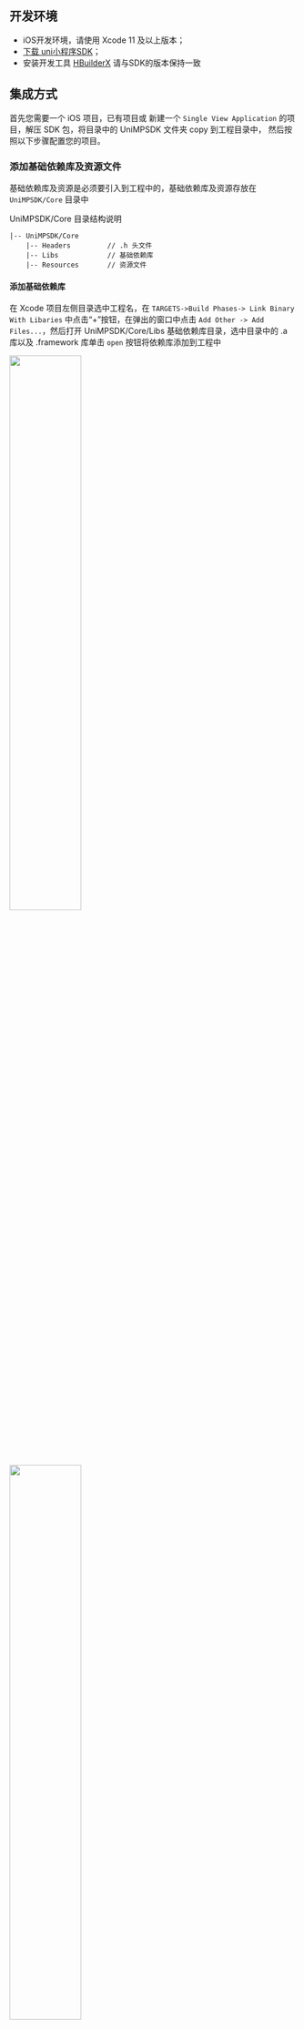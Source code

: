 ## 开发环境
	
- iOS开发环境，请使用 Xcode 11 及以上版本；
- [下载 uni小程序SDK](UniMPDocs/SDKDownload/ios)；
- 安装开发工具 [HBuilderX](https://www.dcloud.io/hbuilderx.html) 请与SDK的版本保持一致

## 集成方式
首先您需要一个 iOS 项目，已有项目或 新建一个 `Single View Application` 的项目，解压 SDK 包，将目录中的 UniMPSDK 文件夹 copy 到工程目录中， 然后按照以下步骤配置您的项目。

### 添加基础依赖库及资源文件

基础依赖库及资源是必须要引入到工程中的，基础依赖库及资源存放在 `UniMPSDK/Core` 目录中

UniMPSDK/Core 目录结构说明

```
|-- UniMPSDK/Core
	|-- Headers  		// .h 头文件
	|-- Libs     		// 基础依赖库
	|-- Resources		// 资源文件
```

#### 添加基础依赖库

在 Xcode 项目左侧目录选中工程名，在 `TARGETS->Build Phases-> Link Binary With Libaries` 中点击“+”按钮，在弹出的窗口中点击 `Add Other -> Add Files...`，然后打开 UniMPSDK/Core/Libs 基础依赖库目录，选中目录中的 .a 库以及 .framework 库单击 `open` 按钮将依赖库添加到工程中

<img src="https://img-cdn-qiniu.dcloud.net.cn/uploads/article/20200211/edd12a8e2f38a9ec8887780f5da55765.png" width="50%">
<img src="https://img-cdn-qiniu.dcloud.net.cn/uploads/article/20200211/30ba4060cd50628e0a33995ecb4f244a.png" width="50%">

#### 添加系统依赖库

接下来需要添加系统依赖库，在 Xcode 项目左侧目录选中工程名，在 `TARGETS->Build Phases-> Link Binary With Libaries` 中点击“+”按钮，在弹出的窗口中查找并选择所需的库（见下表），单击 “Add” 按钮，将库文件添加到工程中。

<img src="https://img-cdn-qiniu.dcloud.net.cn/uploads/article/20200211/ce0186518a6ea354826d200f70aea8f9.png" width="50%">

|依赖的系统库|   |   |
|:-:|:-:|:-:|
|JavaScriptCore.framework|CoreMedia.framework|MediaPlayer.framework|
|AVFoundation.framework|AVKit.framework|GLKit.framework|
|OpenGLES.framework|CoreText.framework|QuartzCore.framework|
|CoreGraphics.framework|libc++.tbd|QuickLook.framework|
|CoreTelephony.framework|AssetsLibrary.framework|CoreLocation.framework|
|AddressBook.framework|

#### 添加依赖资源文件

接下来需要添加依赖资源文件，建议在项目中新建一个 `Group`，来管理资源文件，如示例在工程目录中创建的 UniMP 文件夹，然后按功能模块创建不同的目录存放资源文件；
添加资源文件方法：在左侧目录中选中导入资源文件的位置（示例中是 UniMP/Core），在右键菜单中选择Add Files to “工程名...”，然后打开 UniMPSDK/Core 目录，选择 Resources 文件夹，然后点击“Add”，将资源文件添加到工程中

<img src="https://img-cdn-qiniu.dcloud.net.cn/uploads/article/20200211/6a037b32c1db4baa344f4fcca8c44d72.png" width="50%">

#### 添加 .h 头文件

在左侧目录中选中导入头文件的位置（示例中是 UniMP/Core），在右键菜单中选择Add Files to “工程名...”，然后打开 UniMPSDK/Core 目录，选择 Headers 文件夹，然后点击“Add”，将头文件资源添加到工程中

<img src="https://img-cdn-qiniu.dcloud.net.cn/uploads/article/20200211/9d94926d59357b9bd97fdc5e2a35ace9.png" width="50%">

#### 配置工程

在 Xcode 项目左侧目录选中工程名，在 `TARGETS->Build Settings->Other Linker Flags` 中添加 `-ObjC` 如下图

<img src="https://img-cdn-qiniu.dcloud.net.cn/uploads/article/20200211/112a127235e7922473555ca79d3c017d.png" width="50%">

## 生成小程序应用资源

**注意！！！！ uni小程序仅支持v3模式编译的uni应用！！！**

首先在 HBuilderX 中选择您的 uni-app 项目，如果没有请新建一个 uni-app 项目，如下图，创建 uni-app 项目

<img src="https://img-cdn-qiniu.dcloud.net.cn/uploads/article/20200208/b57287eaf2e63b0076bf36b943fc486a.png" width="50%">

有一点需要注意，项目的编译模式必须选择 v3 编译器（新建uni-app项目默认是v3编译模式），点击页面中的“详情”可了解更多关于 v3 模式的注意事项，如下图，查看编译模式

<img src="https://img-cdn-qiniu.dcloud.net.cn/uploads/article/20200208/f1c5691f8ac4d9b42ba16ea7ecc07756.png" width="50%">

然后选中您的项目，右键->发行->原生App-制作应用wgt包 
（注：HBuilderX 2.6.2 以下版本选项是 “原生App-制作移动App资源升级包”）

<img src="https://img-cdn-qiniu.dcloud.net.cn/uploads/article/20200225/9fea6e3877e029ef03f4fed4db434dea.png" width="50%">

然后点击“浏览” 选择wgt包导出路径，点击 “生成wgt”

<img src="https://img-cdn-qiniu.dcloud.net.cn/uploads/article/20200225/ef2b2185095d906a6ea347c02a5bf6cf.png" width="50%">

项目编译完成后会在控制台输出wgt包的路径，点击路径打开 wgt 资源包所在目录

<img src="https://img-cdn-qiniu.dcloud.net.cn/uploads/article/20200225/d64ae362a05b3a52bae197060cebe5b6.png" width="50%">

<img src="https://img-cdn-qiniu.dcloud.net.cn/uploads/article/20200225/273b1f21d65d4e59a823e32adde0b772.png" width="50%">


如图，`__UNI__11E9B73.wgt`就是应用资源包，（`__UNI__11E9B73` 为小程序的 appid）

**应用wgt资源文件可以选择从云端获取，也可以直接放到工程中使用，为了方便演示，示例工程将应用wgt资源文件添加到工程中使用**

## 导入小程序应用资源

打开原生工程目录在 UniMP 路径中创建名称为`Apps`的文件夹，将之前导出的wgt包拷贝到`Apps `文件夹中，如下图

<img src="https://img-cdn-qiniu.dcloud.net.cn/uploads/article/20200225/dc8fdeb59004c6cf2ec1cf3c62138b9b.png" width="50%">

然后在原生工程中左侧目录中选中导资源文件的位置（示例中是 UniMP/），在右键菜单中选择Add Files to “工程名...”，然后打开工程目录，选择 Apps 文件夹，然后点击“Add”，将应用资源包添加到工程中，如下图所示；

<img src="https://img-cdn-qiniu.dcloud.net.cn/uploads/article/20200225/fc55a6d3f596ceb570bba82b82d83fdf.png" width="50%">

## 代码实现

首先需要初始化 sdk engine，并设置启动参数，建议在 `application:didFinishLaunchingWithOptions` 方法中添加

在 `AppDelegate.m` 中引用头文件 `#import "DCUniMP.h"`

```objective-c
- (BOOL)application:(UIApplication *)application didFinishLaunchingWithOptions:(NSDictionary *)launchOptions {
    // Override point for customization after application launch.
    
    // 配置参数
    NSMutableDictionary *options = [NSMutableDictionary dictionaryWithDictionary:launchOptions];
    // 设置 debug YES 会在控制台输出 js log，默认不输出 log，注：需要引入 liblibLog.a 库
    [options setObject:[NSNumber numberWithBool:YES] forKey:@"debug"];
    // 初始化引擎
    [DCUniMPSDKEngine initSDKEnvironmentWithLaunchOptions:options];
    
    return YES;
}
```

在 `AppDelegate.m` App 的生命周期方法中调用 SDK 相关方法

```objective-c
#pragma mark - App 生命周期方法
- (void)applicationDidBecomeActive:(UIApplication *)application {
    [DCUniMPSDKEngine applicationDidBecomeActive:application];
}

- (void)applicationWillResignActive:(UIApplication *)application {
    [DCUniMPSDKEngine applicationWillResignActive:application];
}

- (void)applicationDidEnterBackground:(UIApplication *)application {
    [DCUniMPSDKEngine applicationDidEnterBackground:application];
}

- (void)applicationWillEnterForeground:(UIApplication *)application {
    [DCUniMPSDKEngine applicationWillEnterForeground:application];
}

- (void)applicationWillTerminate:(UIApplication *)application {
    [DCUniMPSDKEngine destory];
}
```

根据项目需求，可以实现以下方法

```objective-c
#pragma mark - 如果需要使用 URL Scheme 或 通用链接相关功能，请实现以下方法
- (BOOL)application:(UIApplication *)app openURL:(NSURL *)url options:(NSDictionary<UIApplicationOpenURLOptionsKey,id> *)options {
    // 通过 url scheme 唤起 App
    [DCUniMPSDKEngine application:app openURL:url options:options];
    return YES;
}

- (BOOL)application:(UIApplication *)application continueUserActivity:(NSUserActivity *)userActivity restorationHandler:(void (^)(NSArray<id<UIUserActivityRestoring>> * _Nullable))restorationHandler {
    // 通过通用链接唤起 App
    [DCUniMPSDKEngine application:application continueUserActivity:userActivity];
    return YES;
}

#pragma mark - 如需使用远程推送相关功能，请实现以下方法
- (void)application:(UIApplication *)application didRegisterForRemoteNotificationsWithDeviceToken:(NSData *)deviceToken {
    // 远程通知注册成功，收到 deviceToken 调用sdk方法，传入 deviceToken
    [DCUniMPSDKEngine application:application didRegisterForRemoteNotificationsWithDeviceToken:deviceToken];
}

- (void)application:(UIApplication *)application didFailToRegisterForRemoteNotificationsWithError:(NSError *)error {
    // 远程通知注册失败
    [DCUniMPEngine application:application didFailToRegisterForRemoteNotificationsWithError:error];
}

- (void)application:(UIApplication *)application didReceiveRemoteNotification:(NSDictionary *)userInfo fetchCompletionHandler:(void (^)(UIBackgroundFetchResult))completionHandler {
    // 收到远程推送消息
    [DCUniMPSDKEngine application:application didReceiveRemoteNotification:userInfo];
    completionHandler(UIBackgroundFetchResultNewData);
}

#pragma mark - 如需使用本地推送通知功能，请实现以下方法
- (void)application:(UIApplication *)application didReceiveLocalNotification:(UILocalNotification *)notification {
    // 收到本地推送消息
    [DCUniMPSDKEngine application:application didReceiveLocalNotification:notification];
}
```

在您需要打开小程序的文件中添加以下逻辑（参考示例工程 ViewController.m ）

首先需要引用头文件

```objective-c
#import "DCUniMP.h"
```

添加代理协议 `DCUniMPEngineDelegate`

```objective-c
@interface ViewController () <DCUniMPSDKEngineDelegate>
@end
```

小程序应用资源必须部署到指定的沙盒路径中才可以正常运行，请参考下面的方法

```objective-c
/// 检查运行目录是否存在应用资源，不存在将应用资源部署到运行目录
- (void)checkUniMPResource {
    if (![DCUniMPSDKEngine isExistsApp:k_AppId]) {
        // 读取导入到工程中的wgt应用资源
        NSString *appResourcePath = [[NSBundle mainBundle] pathForResource:k_AppId ofType:@"wgt"];
        // 将应用资源部署到运行路径中
        if ([DCUniMPSDKEngine releaseAppResourceToRunPathWithAppid:k_AppId resourceFilePath:appResourcePath]) {
            NSLog(@"应用资源文件部署成功");
        }
    }
}
```

打开小程序应用

```objective-c
/// 打开 App
- (IBAction)openUniMP:(id)sender {
    
    // 配置胶囊按钮菜单 ActionSheet 全局项（点击胶囊按钮 ··· ActionSheet弹窗中的项）
    DCUniMPMenuActionSheetItem *item1 = [[DCUniMPMenuActionSheetItem alloc] initWithTitle:@"Item 1" identifier:@"item1"];
    DCUniMPMenuActionSheetItem *item2 = [[DCUniMPMenuActionSheetItem alloc] initWithTitle:@"Item 2" identifier:@"item2"];
    // 添加到全局配置
    [DCUniMPSDKEngine setDefaultMenuItems:@[item1,item2]];
        
    // 设置 delegate
    [DCUniMPSDKEngine setDelegate:self];
    
    // 启动 uni小程序，（参数可以在小程序中通过 plus.runtime.arguments 获取此参数）
    NSDictionary *arguments = @{ @"value":@"Hello uni microprogram" };
    [DCUniMPSDKEngine openApp:k_AppId
                    arguments:arguments];
}
```

实现代理方法

```objective-c
#pragma mark - DCUniMPSDKEngineDelegate
/// DCUniMPMenuActionSheetItem 点击触发回调方法
- (void)defaultMenuItemClicked:(NSString *)identifier {
    NSLog(@"标识为 %@ 的 item 被点击了", identifier);
}

/// 返回打开小程序时的自定义闪屏视图（此视图会以屏幕大小展示）
- (UIView *)splashViewForApp:(NSString *)appid {
    UIView *splashView = [[[NSBundle mainBundle] loadNibNamed:@"SplashView" owner:self options:nil] lastObject];
    return splashView;
}
```

至此代码部分已完成，可以运行查看效果

### 应用资源管理

#### uni小程序的应用资源集成方式
	
生成的 uni小程序 wgt 资源包可以**部署到远程服务器动态下发**也可以**直接内置到工程中**。然后通过 DCUniMPSDKEngine 类的`releaseAppResourceToRunPathWithAppid:resourceFilePath:`方法传入wgt资源路径即可将wgt资源部署到运行路径。然后通过`openApp:arguments:` 运行uni小程序应用。

#### uni小程序应用资源升级

1. **宿主触发更新：**宿主下载新的 wgt 资源包或者主App升级时内置新的 wgt 包，然后在此调用 DCUniMPSDKEngine 类的`releaseAppResourceToRunPathWithAppid:resourceFilePath:`方法传入wgt资源路径即可将wgt资源部署到运行路径，直接替换原有应用资源。 
 
2. **小程序触发更新：**小程序内下载新的wgt包，然后调用更新api应用新的wgt资源，具体请参考 [wgt 资源在线升级/热更新](https://ask.dcloud.net.cn/article/35667)



#### uni小程序应用删除

可通过 DCUniMPSDKEngine 类的 `getAppRunPathWithAppid:` 方法获取应用运行路径，删除应用资源即可；